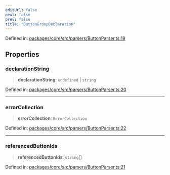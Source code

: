 ```yaml
---
editUrl: false
next: false
prev: false
title: "ButtonGroupDeclaration"
---
```


Defined in: [packages/core/src/parsers/ButtonParser.ts:19](https://github.com/mProjectsCode/obsidian-meta-bind-plugin/blob/43804cae2c305431d6768245a6348f2ee7f14fca/packages/core/src/parsers/ButtonParser.ts#L19)

## Properties

### declarationString

> **declarationString**: `undefined` \| `string`

Defined in: [packages/core/src/parsers/ButtonParser.ts:20](https://github.com/mProjectsCode/obsidian-meta-bind-plugin/blob/43804cae2c305431d6768245a6348f2ee7f14fca/packages/core/src/parsers/ButtonParser.ts#L20)

***

### errorCollection

> **errorCollection**: `ErrorCollection`

Defined in: [packages/core/src/parsers/ButtonParser.ts:22](https://github.com/mProjectsCode/obsidian-meta-bind-plugin/blob/43804cae2c305431d6768245a6348f2ee7f14fca/packages/core/src/parsers/ButtonParser.ts#L22)

***

### referencedButtonIds

> **referencedButtonIds**: `string`[]

Defined in: [packages/core/src/parsers/ButtonParser.ts:21](https://github.com/mProjectsCode/obsidian-meta-bind-plugin/blob/43804cae2c305431d6768245a6348f2ee7f14fca/packages/core/src/parsers/ButtonParser.ts#L21)
